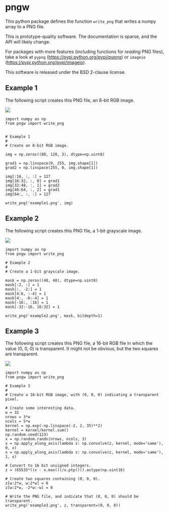 pngw
====

This python package defines the function `write_png` that writes a
numpy array to a PNG file.

This is prototype-quality software.  The documentation is sparse, and the API
will likely change.

For packages with more features (including functions for *reading* PNG files),
take a look at `pypng` (https://pypi.python.org/pypi/pypng) or `imageio`
(https://pypi.python.org/pypi/imageio).

This software is released under the BSD 2-clause license.

Example 1
---------

The following script creates this PNG file, an 8-bit RGB image.

![](https://github.com/WarrenWeckesser/pngw/blob/master/examples/example1.png)

    import numpy as np
    from pngw import write_png


    # Example 1
    #
    # Create an 8-bit RGB image.

    img = np.zeros((80, 128, 3), dtype=np.uint8)

    grad1 = np.linspace(0, 255, img.shape[1])
    grad2 = np.linspace(255, 0, img.shape[1])

    img[:16, :, :] = 127
    img[16:32, :, 0] = grad1
    img[32:48, :, 1] = grad2
    img[48:64, :, 2] = grad1
    img[64:, :, :] = 127

    write_png('example1.png', img)


Example 2
---------

The following script creates this PNG file, a 1-bit grayscale image.

![](https://github.com/WarrenWeckesser/pngw/blob/master/examples/example2.png)

    import numpy as np
    from pngw import write_png

    # Example 2
    #
    # Create a 1-bit grayscale image.

    mask = np.zeros((48, 48), dtype=np.uint8)
    mask[:2, :] = 1
    mask[:, -2:] = 1
    mask[4:6, :-4] = 1
    mask[4:, -6:-4] = 1
    mask[-16:, :16] = 1
    mask[-32:-16, 16:32] = 1

    write_png('example2.png', mask, bitdepth=1)


Example 3
---------

The following script creates this PNG file, a 16-bit RGB file in which
the value (0, 0, 0) is transparent.  It might not be obvious, but the
two squares are transparent.

![](https://github.com/WarrenWeckesser/pngw/blob/master/examples/example3.png)


    import numpy as np
    from pngw import write_png

    # Example 3
    #
    # Create a 16-bit RGB image, with (0, 0, 0) indicating a transparent pixel.

    # Create some interesting data.
    w = 32
    nrows = 3*w
    ncols = 5*w
    kernel = np.exp(-np.linspace(-2, 2, 35)**2)
    kernel = kernel/kernel.sum()
    np.random.seed(123)
    x = np.random.randn(nrows, ncols, 3)
    x = np.apply_along_axis(lambda z: np.convolve(z, kernel, mode='same'), 0, x)
    x = np.apply_along_axis(lambda z: np.convolve(z, kernel, mode='same'), 1, x)

    # Convert to 16 bit unsigned integers.
    z = (65535*((x - x.max())/x.ptp())).astype(np.uint16)

    # Create two squares containing (0, 0, 0).
    z[w:2*w, w:2*w] = 0
    z[w:2*w, -2*w:-w] = 0

    # Write the PNG file, and indicate that (0, 0, 0) should be transparent.
    write_png('example3.png', z, transparent=(0, 0, 0))
